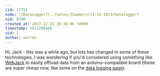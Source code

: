 ```yaml
---
cid: 17751
node: ![DataLogger](../notes/JSummers/11-16-2013/datalogger)
nid: 9790
created_at: 2017-11-21 20:38:06 +0000
timestamp: 1511296686
uid: 1
author: warren
---
```


Hi, Jack - this was a while ago, but lots has changed in some of these technologies. I was wondering if you'd considered using something like [WebJack](/wiki/webjack) to easily offload data from an arduino-compatible board (these are super cheap now, like some on the [data logging page](/wiki/data-logging)).